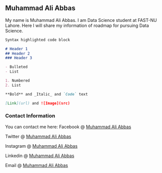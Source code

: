 ## Muhammad Ali Abbas

My name is Muhammad Ali Abbas. I am Data Science student at FAST-NU Lahore. Here I will share my information of roadmap for pursuing Data Science.

```markdown
Syntax highlighted code block

# Header 1
## Header 2
### Header 3

- Bulleted
- List

1. Numbered
2. List

**Bold** and _Italic_ and `Code` text

[Link](url) and ![Image](src)
```

### Contact Information
 You can contact me here:
 Facebook @ [Muhammad Ali Abbas](https://www.facebook.com/aaliabbaas)
 
 Twitter @ [Muhammad Ali Abbas](https://twitter.com/to_aliabbas)
 
 Instagram @ [Muhammad Ali Abbas](https://instagram.com/to_aliabbas)
 
 Linkedin @ [Muhammad Ali Abbas](https://linkedin.com/in/aaliabbaas)
 
 Email @ [Muhammad Ali Abbas](https://)
 
